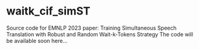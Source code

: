 # waitk_cif_simST
Source code for EMNLP 2023 paper: Training Simultaneous Speech Translation with Robust and Random Wait-k-Tokens Strategy
The code will be available soon here...
